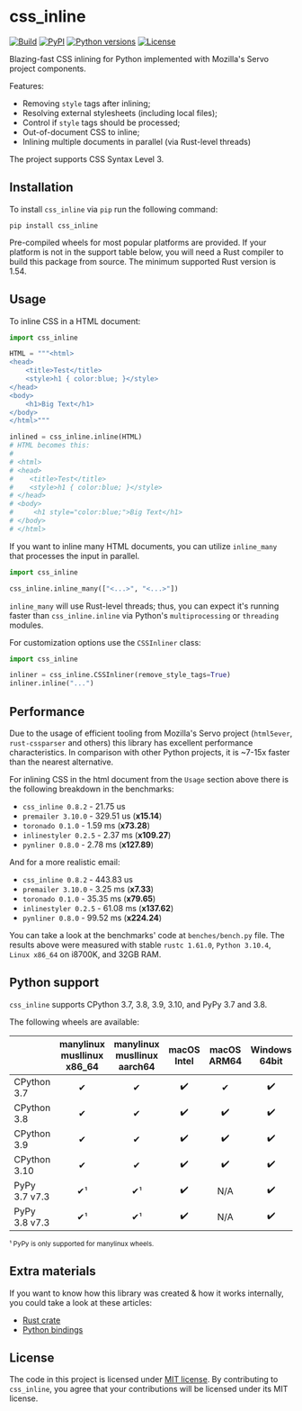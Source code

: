 css_inline
==========

[![Build](https://github.com/Stranger6667/css-inline/workflows/ci/badge.svg)](https://github.com/Stranger6667/css_inline/actions)
[![PyPI](https://img.shields.io/pypi/v/css_inline.svg)](https://pypi.org/project/css_inline/)
[![Python versions](https://img.shields.io/pypi/pyversions/css_inline.svg)](https://pypi.org/project/css_inline/)
[![License](https://img.shields.io/pypi/l/css_inline.svg)](https://opensource.org/licenses/MIT)

Blazing-fast CSS inlining for Python implemented with Mozilla's Servo project components.

Features:

- Removing `style` tags after inlining;
- Resolving external stylesheets (including local files);
- Control if `style` tags should be processed;
- Out-of-document CSS to inline;
- Inlining multiple documents in parallel (via Rust-level threads)

The project supports CSS Syntax Level 3.

Installation
------------

To install `css_inline` via `pip` run the following command:

```
pip install css_inline
```

Pre-compiled wheels for most popular platforms are provided. If your platform is not in the support table below, you will need
a Rust compiler to build this package from source. The minimum supported Rust version is 1.54.

Usage
-----

To inline CSS in a HTML document:

```python
import css_inline

HTML = """<html>
<head>
    <title>Test</title>
    <style>h1 { color:blue; }</style>
</head>
<body>
    <h1>Big Text</h1>
</body>
</html>"""

inlined = css_inline.inline(HTML)
# HTML becomes this:
#
# <html>
# <head>
#    <title>Test</title>
#    <style>h1 { color:blue; }</style>
# </head>
# <body>
#     <h1 style="color:blue;">Big Text</h1>
# </body>
# </html>
```

If you want to inline many HTML documents, you can utilize `inline_many` that processes the input in parallel.

```python
import css_inline

css_inline.inline_many(["<...>", "<...>"])
```

`inline_many` will use Rust-level threads; thus, you can expect it's running faster than `css_inline.inline` via Python's `multiprocessing` or `threading` modules.

For customization options use the `CSSInliner` class:

```python
import css_inline

inliner = css_inline.CSSInliner(remove_style_tags=True)
inliner.inline("...")
```

Performance
-----------

Due to the usage of efficient tooling from Mozilla's Servo project (`html5ever`, `rust-cssparser` and others) this
library has excellent performance characteristics. In comparison with other Python projects, it is ~7-15x faster than the nearest alternative.

For inlining CSS in the html document from the `Usage` section above there is the following breakdown in the benchmarks:

- `css_inline 0.8.2` - 21.75 us
- `premailer 3.10.0` - 329.51 us (**x15.14**)
- `toronado 0.1.0` - 1.59 ms (**x73.28**)
- `inlinestyler 0.2.5` - 2.37 ms (**x109.27**)
- `pynliner 0.8.0` - 2.78 ms (**x127.89**)

And for a more realistic email:

- `css_inline 0.8.2` - 443.83 us
- `premailer 3.10.0` - 3.25 ms (**x7.33**)
- `toronado 0.1.0` - 35.35 ms (**x79.65**)
- `inlinestyler 0.2.5` - 61.08 ms (**x137.62**)
- `pynliner 0.8.0` - 99.52 ms (**x224.24**)

You can take a look at the benchmarks' code at `benches/bench.py` file.
The results above were measured with stable `rustc 1.61.0`, `Python 3.10.4`, `Linux x86_64` on i8700K, and 32GB RAM.

Python support
--------------

`css_inline` supports CPython 3.7, 3.8, 3.9, 3.10, and PyPy 3.7 and 3.8.

The following wheels are available:

|                | manylinux<br/>musllinux<br/>x86_64 | manylinux<br/>musllinux<br/>aarch64 | macOS Intel | macOS ARM64 | Windows 64bit | Windows 32bit |
|----------------|:----------------:|:-----------------:|:-----------:|:-----------:|:-------------:|:-------------:|
| CPython 3.7    |        ✔         |         ✔         |      ✔️      |      ✔      |       ✔️       |       ✔️       |
| CPython 3.8    |        ✔         |         ✔         |      ✔️      |      ✔️      |       ✔️       |       ✔️       |
| CPython 3.9    |        ✔         |         ✔         |      ✔️      |      ✔️      |       ✔️       |       ✔️       |
| CPython 3.10   |        ✔         |         ✔         |      ✔️      |      ✔️      |       ✔️       |       ✔️       |
| PyPy 3.7 v7.3  |        ✔¹        |         ✔¹        |      ✔️      |     N/A     |       ✔️       |      N/A      |
| PyPy 3.8 v7.3  |        ✔¹        |         ✔¹        |      ✔️      |     N/A     |       ✔️       |      N/A      |

<sup>¹ PyPy is only supported for manylinux wheels.</sup><br>

Extra materials
---------------

If you want to know how this library was created & how it works internally, you could take a look at these articles:

- [Rust crate](https://dygalo.dev/blog/rust-for-a-pythonista-2/)
- [Python bindings](https://dygalo.dev/blog/rust-for-a-pythonista-3/)

License
-------

The code in this project is licensed under [MIT license](https://opensource.org/licenses/MIT).
By contributing to `css_inline`, you agree that your contributions
will be licensed under its MIT license.
